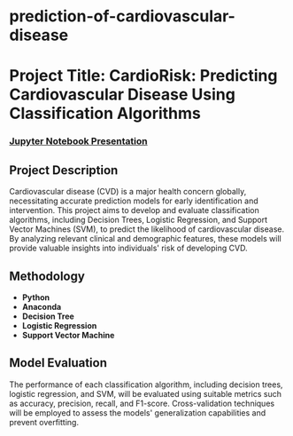 # prediction-of-cardiovascular-disease
<h1>Project Title: CardioRisk: Predicting Cardiovascular Disease Using Classification Algorithms</h1>

### [Jupyter Notebook Presentation](https://youtu.be/7eJexJVCqJo)

<h2>Project Description</h2>
Cardiovascular disease (CVD) is a major health concern globally, necessitating accurate prediction models for early identification and intervention. This project aims to develop and evaluate classification algorithms, including Decision Trees, Logistic Regression, and Support Vector Machines (SVM), to predict the likelihood of cardiovascular disease. By analyzing relevant clinical and demographic features, these models will provide valuable insights into individuals' risk of developing CVD.
<br />


<h2>Methodology</h2>

- <b>Python</b> 
- <b>Anaconda</b>
- <b>Decision Tree</b> 
- <b>Logistic Regression</b>
- <b>Support Vector Machine</b> 



<h2>Model Evaluation</h2>

<p>The performance of each classification algorithm, including decision trees, logistic regression, and SVM, will be evaluated using suitable metrics such as accuracy, precision, recall, and F1-score. Cross-validation techniques will be employed to assess the models' generalization capabilities and prevent overfitting.</p>


